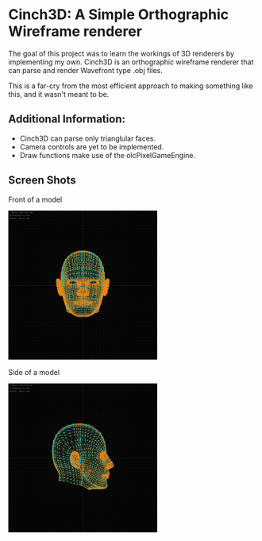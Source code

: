 # Cinch3D: A Simple Orthographic Wireframe renderer

The goal of this project was to learn the workings of 3D renderers by implementing my own.
Cinch3D is an orthographic wireframe renderer that can parse and render Wavefront type .obj files.

This is a far-cry from the most efficient approach to making something like this, and it wasn't meant to be.

## Additional Information:
* Cinch3D can parse only trianglular faces.
* Camera controls are yet to be implemented.
* Draw functions make use of the olcPixelGameEngine.

## Screen Shots

Front of a model

<img src = "/images/img(1).jpg" height = "300" >

Side of a model

<img src = "/images/img(2).jpg" height = "300" >
